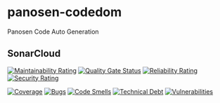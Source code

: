 # panosen-codedom
Panosen Code Auto Generation

## SonarCloud
[![Maintainability Rating](https://sonarcloud.io/api/project_badges/measure?project=panosen_panosen-codedom&metric=sqale_rating)](https://sonarcloud.io/dashboard?id=panosen_panosen-codedom)
[![Quality Gate Status](https://sonarcloud.io/api/project_badges/measure?project=panosen_panosen-codedom&metric=alert_status)](https://sonarcloud.io/dashboard?id=panosen_panosen-codedom)
[![Reliability Rating](https://sonarcloud.io/api/project_badges/measure?project=panosen_panosen-codedom&metric=reliability_rating)](https://sonarcloud.io/dashboard?id=panosen_panosen-codedom)
[![Security Rating](https://sonarcloud.io/api/project_badges/measure?project=panosen_panosen-codedom&metric=security_rating)](https://sonarcloud.io/dashboard?id=panosen_panosen-codedom)

[![Coverage](https://sonarcloud.io/api/project_badges/measure?project=panosen_panosen-codedom&metric=coverage)](https://sonarcloud.io/dashboard?id=panosen_panosen-codedom)
[![Bugs](https://sonarcloud.io/api/project_badges/measure?project=panosen_panosen-codedom&metric=bugs)](https://sonarcloud.io/dashboard?id=panosen_panosen-codedom)
[![Code Smells](https://sonarcloud.io/api/project_badges/measure?project=panosen_panosen-codedom&metric=code_smells)](https://sonarcloud.io/dashboard?id=panosen_panosen-codedom)
[![Technical Debt](https://sonarcloud.io/api/project_badges/measure?project=panosen_panosen-codedom&metric=sqale_index)](https://sonarcloud.io/dashboard?id=panosen_panosen-codedom)
[![Vulnerabilities](https://sonarcloud.io/api/project_badges/measure?project=panosen_panosen-codedom&metric=vulnerabilities)](https://sonarcloud.io/dashboard?id=panosen_panosen-codedom)


